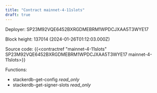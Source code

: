 ```yaml
---
title: "Contract mainnet-4-11slots"
draft: true
---
```

Deployer: SP23M92VQE6452BXRGDMEBRM1WPDCJXAA5T3WYE17


 



Block height: 137014 (2024-01-26T01:12:03.000Z)

Source code: {{<contractref "mainnet-4-11slots" SP23M92VQE6452BXRGDMEBRM1WPDCJXAA5T3WYE17 mainnet-4-11slots>}}

Functions:

* stackerdb-get-config _read_only_
* stackerdb-get-signer-slots _read_only_
